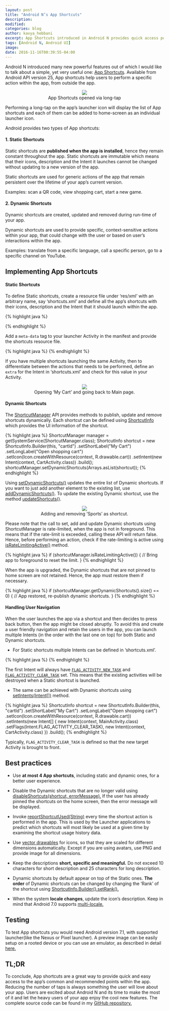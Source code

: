 ```yaml
---
layout: post
title: "Android N’s App Shortcuts"
description:
modified:
categories: blog
author: kavya_hebbani
excerpt: App Shortcuts introduced in Android N provides quick access points to your app. Let's take a look at how to implement this in detail.
tags: [Android N, Android UI]
image:
date: 2016-11-16T00:39:55-04:00
---
```

Android N introduced many new powerful features out of which I would like to talk about a simple, yet very useful one: <a href="https://developer.android.com/preview/shortcuts.html">App Shortcuts</a>. Available from Android API version 25, App shortcuts help users to perform a specific action within the app, from outside the app.

<center>
<picture>
	<img src="/images/blog/app_shortcuts/longtap.gif">
	<figcaption>App Shortcuts opened via long-tap</figcaption>
</picture>
</center>

Performing a long-tap on the app’s launcher icon will display the list of App shortcuts and each of them can be added to home-screen as an individual launcher icon.

Android provides two types of App shortcuts:

#### 1. Static Shortcuts
Static shortcuts are **published when the app is installed**, hence they remain constant throughout the app. Static shortcuts are immutable which means that their icons, description and the Intent it launches cannot be changed without updating to a new version of the app.

Static shortcuts are used for generic actions of the app that remain persistent over the lifetime of your app’s current version.

Examples: scan a QR code, view shopping cart, start a new game.

#### 2. Dynamic Shortcuts
Dynamic shortcuts are created, updated and removed during run-time of your app.

Dynamic shortcuts are used to provide specific, context-sensitive actions within your app, that could change with the user or based on user’s interactions within the app.

Examples: translate from a specific language, call a specific person, go to a specific channel on YouTube.

## Implementing App Shortcuts

#### Static Shortcuts
To define Static shortcuts, create a resource file under ‘res/xml’ with an arbitrary name, say ‘shortcuts.xml’ and define all the app’s shortcuts with their icons, description and the Intent that it should launch within the app.

{% highlight java %}
<shortcuts xmlns:android="http://schemas.android.com/apk/res/android">

  <shortcut
    android:shortcutId="open_cart"
    android:enabled="true"
    android:icon="@drawable/cart_icon"
    android:shortcutShortLabel="@string/short_label"
    android:shortcutLongLabel="@string/long_label"
    android:shortcutDisabledMessage="@string/disabled_message">
    <intent
      android:action="android.intent.action.VIEW"
      android:targetPackage="com.example.shortcuts"
      android:targetClass="com.example.shortcuts.MainActivity" />
  </shortcut>
<!-- Specify more shortcuts here. -->
</shortcuts>
{% endhighlight %}

Add a `meta-data` tag to your launcher Activity in the manifest and provide the shortcuts resource file.

{% highlight java %}
<extra android:name="fragmentToOpen" android:value="cart"/>
{% endhighlight %}

If you have multiple shortcuts launching the same Activity, then to differentiate between the actions that needs to be performed, define an `extra` for the Intent in ‘shortcuts.xml’ and check for this value in your Activity.

<center>
<picture>
	<img src="/images/blog/app_shortcuts/open_static.gif">
	<figcaption>Opening ‘My Cart’ and going back to Main page.</figcaption>
</picture>
</center>

#### Dynamic Shortcuts
The <a href="https://developer.android.com/reference/android/content/pm/ShortcutManager.html#setDynamicShortcuts%28java.util.List%3Candroid.content.pm.ShortcutInfo%3E%29">ShortcutManager</a> API provides methods to publish, update and remove shortcuts dynamically. Each shortcut can be defined using <a href="https://developer.android.com/reference/android/content/pm/ShortcutInfo.html">ShortcutInfo</a> which provides the UI information of the shortcut.

{% highlight java %}
ShortcutManager manager = getSystemService(ShortcutManager.class);
ShortcutInfo shortcut = new ShortcutInfo.Builder(this, "cartId")
    .setShortLabel("My Cart")
    .setLongLabel("Open shopping cart")
    .setIcon(Icon.createWithResource(context, R.drawable.cart))
    .setIntent(new Intent(context, CartActivity.class))
    .build();
shortcutManager.setDynamicShortcuts(Arrays.asList(shortcut));
{% endhighlight %}

Using <a href="https://developer.android.com/reference/android/content/pm/ShortcutManager.html#setDynamicShortcuts%28java.util.List%3Candroid.content.pm.ShortcutInfo%3E%29">setDynamicShortcuts()</a> updates the entire list of Dynamic shortcuts. If you want to just add another element to the existing list, use <a href="https://developer.android.com/reference/android/content/pm/ShortcutManager.html#addDynamicShortcuts%28java.util.List%3Candroid.content.pm.ShortcutInfo%3E%29">addDynamicShortcuts()</a>. To update the existing Dynamic shortcut, use the method <a href="https://developer.android.com/reference/android/content/pm/ShortcutManager.html#updateShortcuts%28java.util.List%3Candroid.content.pm.ShortcutInfo%3E%29">updateShortcuts()</a>.

<center>
<picture>
	<img src="/images/blog/app_shortcuts/add_remove_dynamic.gif">
	<figcaption>Adding and removing ‘Sports’ as shortcut.</figcaption>
</picture>
</center>


Please note that the call to set, add and update Dynamic shortcuts using ShortcutManager is rate-limited, when the app is not in foreground. This means that if the rate-limit is exceeded, calling these API will return false. Hence, before performing an action, check if the rate-limiting is active using <a href="https://developer.android.com/reference/android/content/pm/ShortcutManager.html#isRateLimitingActive%28%29">isRateLimitingActive()</a> method.

{% highlight java %}
if (shortcutManager.isRateLimitingActive()) {
    // Bring app to foreground to reset the limit.
}
{% endhighlight %}

When the app is upgraded, the Dynamic shortcuts that are not pinned to home screen are not retained. Hence, the app must restore them if necessary.

{% highlight java %}
if (shortcutManager.getDynamicShortcuts().size() == 0) {
    // App restored, re-publish dynamic shortcuts.
}
{% endhighlight %}

#### Handling User Navigation
When the user launches the app via a shortcut and then decides to press back button, then the app might be closed abruptly. To avoid this and create a user friendly navigation and retain the users in the app, you can launch multiple Intents (in the order with the last one on top) for both Static and Dynamic shortcuts.

* For Static shortcuts multiple Intents can be defined in ‘shortcuts.xml’.


{% highlight java %}
<shortcut
    android:shortcutId="open_cart"
    android:enabled="true"
    android:icon="@drawable/cart_icon"
    android:shortcutShortLabel="@string/short_label"
    android:shortcutLongLabel="@string/long_label"
    android:shortcutDisabledMessage="@string/disabled_message">
    <intent
      android:action="android.intent.action.VIEW"
      android:targetPackage="com.example.shortcuts"
      android:targetClass="com.example.shortcuts.MainActivity"/>
    <intent
      android:action="android.intent.action.VIEW"
      android:targetPackage="com.example.shortcuts"
      android:targetClass="com.example.shortcuts.CartActivity"/>
</shortcut>
{% endhighlight %}

The first Intent will always have <a href="https://developer.android.com/reference/android/content/Intent.html#FLAG_ACTIVITY_NEW_TASK">`FLAG_ACTIVITY_NEW_TASK`</a> and <a href="https://developer.android.com/reference/android/content/Intent.html#FLAG_ACTIVITY_CLEAR_TASK">`FLAG_ACTIVITY_CLEAR_TASK`</a> set. This means that the existing activities will be destroyed when a Static shortcut is launched.

* The same can be achieved with Dynamic shortcuts using <a href="https://developer.android.com/reference/android/content/pm/ShortcutInfo.Builder.html#setIntents%28android.content.Intent[]%29">setIntents(Intent[])</a> method.

{% highlight java %}
ShortcutInfo shortcut = new ShortcutInfo.Builder(this, "cartId")
    .setShortLabel("My Cart")
    .setLongLabel("Open shopping cart")
    .setIcon(Icon.createWithResource(context, R.drawable.cart))
    .setIntents(new Intent[] {
                   new Intent(context, MainActivity.class)
                       .setFlags(Intent.FLAG_ACTIVITY_CLEAR_TASK),
                   new Intent(context, CartActivity.class)
                   })
    .build();
{% endhighlight %}

Typically, `FLAG_ACTIVITY_CLEAR_TASK` is defined so that the new target Activity is brought to front.

## Best practices

* Use **at most 4 App shortcuts**, including static and dynamic ones, for a better user experience.

* Disable the Dynamic shortcuts that are no longer valid using <a href="https://developer.android.com/reference/android/content/pm/ShortcutManager.html#disableShortcuts%28java.util.List%3Cjava.lang.String%3E,%20java.lang.CharSequence%29">disableShortcuts(shortcut, errorMessage).</a> If the user has already pinned the shortcuts on the home screen, then the error message will be displayed.

* Invoke <a href="https://developer.android.com/reference/android/content/pm/ShortcutManager.html#reportShortcutUsed%28java.lang.String%29">reportShortcutUsed(String)</a> every time the shortcut action is performed in the app. This is used by the Launcher applications to predict which shortcuts will most likely be used at a given time by examining the shortcut usage history data.

* Use <a href="https://medium.com/upday-devs/optimizing-the-performance-of-vector-drawables-680a4c456286#.pi61nqwkc">vector drawables</a> for icons, so that they are scaled for different dimensions automatically. Except if you are using avatars, use PNG and provide image for all dimensions.

* Keep the descriptions **short, specific and meaningful.** Do not exceed 10 characters for short description and 25 characters for long description.

* Dynamic shortcuts by default appear on top of the Static ones. **The order** of Dynamic shortcuts can be changed by changing the ‘Rank’ of the shortcut using <a href="https://developer.android.com/reference/android/content/pm/ShortcutInfo.Builder.html#setRank%28int%29">ShortcutInfo.Builder().setRank().</a>

* When the system **locale changes**, update the icon’s description. Keep in mind that Android 7.0 supports <a href="https://developer.android.com/about/versions/nougat/android-7.0.html#multi-locale_languages">multi-locale.</a>

## Testing
To test App shortcuts you would need Android version 7.1, with supported launcher(like the Nexus or Pixel launcher). A preview image can be easily setup on a rooted device or you can use an emulator, as described in detail <a href="https://developer.android.com/preview/download.html">here.</a>

## TL;DR
To conclude, App shortcuts are a great way to provide quick and easy access to the app’s common and recommended points within the app. Reducing the number of taps is always something the user will love about your app. Users are excited about Android N and its time to make the most of it and let the heavy users of your app enjoy the cool new features. The complete source code can be found in my <a href="https://github.com/kavyaShreeHS/App-Shortcuts">GitHub repository.</a>
